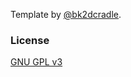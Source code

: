 Template by [@bk2dcradle](https://github.com/bk2dcradle/researcher).

### License

[GNU GPL v3](https://github.com/bk2dcradle/researcher/blob/gh-pages/LICENSE)

